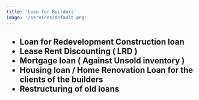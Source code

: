 ```yaml
---
title: 'Loan for Builders'
image: '/services/default.png'
---
```


<h2> <ul> 
<li> Loan for Redevelopment Construction loan </li>
<li> Lease Rent Discounting ( LRD ) </li>
<li> Mortgage loan ( Against Unsold inventory ) </li>
<li>Housing loan / Home Renovation Loan for the clients of the builders</li>
<li> Restructuring of old loans</li></ul></h2>
